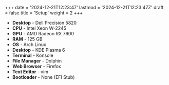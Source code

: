 +++
date = '2024-12-21T12:23:47'
lastmod = '2024-12-21T12:23:47Z'
draft = false
title = 'Setup'
weight = 2
+++

- **Desktop** - Dell Precision 5820 
- **CPU** - Intel Xeon W-2245
- **GPU** - AMD Radeon RX 7600
- **RAM** - 125 GB
- **OS** - Arch Linux
- **Desktop** - KDE Plasma 6
- **Terminal** - Konsole
- **File Manager** - Dolphin
- **Web Browser** - Firefox
- **Text Editor** - vim
- **Bootloader** - None (EFI Stub)